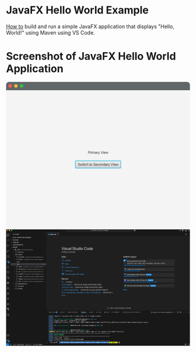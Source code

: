 # JavaFX Hello World Example

[How to](https://code.visualstudio.com/docs/java/java-gui) build and run a simple JavaFX application that displays "Hello, World!" using Maven using VS Code.

# Screenshot of JavaFX Hello World Application


![JavaFX Hello World](images/JavaFX-HelloWorld.png) 
![Maven JavaFX Build](images/maven-javafx-build.png)